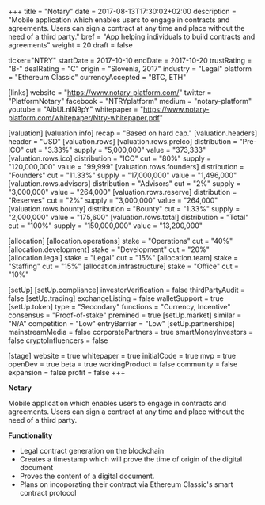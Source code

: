 +++
title = "Notary"
date = 2017-08-13T17:30:02+02:00
description = "Mobile application which enables users to engage in contracts and agreements. Users can sign a contract at any time and place without the need of a third party."
bref = "App helping individuals to build contracts and agreements"
weight = 20
draft = false

ticker="NTRY"
startDate = 2017-10-10
endDate = 2017-10-20
trustRating = "B-"
dealRating = "C"
origin = "Slovenia, 2017"
industry = "Legal"
platform = "Ethereum Classic"
currencyAccepted = "BTC, ETH"

[links]
  website = "https://www.notary-platform.com/"
  twitter = "PlatformNotary"
  facebook = "NTRYplatform"
  medium = "notary-platform"
  youtube = "AibULnIN9pY"
  whitepaper = "https://www.notary-platform.com/whitepaper/Ntry-whitepaper.pdf"

[valuation]
  [valuation.info]
    recap = "Based on hard cap."
  [valuation.headers]
    header = "USD"
  [valuation.rows]
    [valuation.rows.preIco]
      distribution = "Pre-ICO"
      cut = "3.33%"
      supply = "5,000,000"
      value = "373,333"
    [valuation.rows.ico]
      distribution = "ICO"
      cut = "80%"
      supply = "120,000,000"
      value = "99,999"
    [valuation.rows.founders]
      distribution = "Founders"
      cut = "11.33%"
      supply = "17,000,000"
      value = "1,496,000"
    [valuation.rows.advisors]
      distribution = "Advisors"
      cut = "2%"
      supply = "3,000,000"
      value = "264,000"
    [valuation.rows.reserve]
      distribution = "Reserves"
      cut = "2%"
      supply = "3,000,000"
      value = "264,000"
    [valuation.rows.bounty]
      distribution = "Bounty"
      cut = "1.33%"
      supply = "2,000,000"
      value = "175,600"
    [valuation.rows.total]
      distribution = "Total"
      cut = "100%"
      supply = "150,000,000"
      value = "13,200,000"

[allocation]
  [allocation.operations]
    stake = "Operations"
    cut = "40%"
  [allocation.development]
    stake = "Development"
    cut = "20%"
  [allocation.legal]
    stake = "Legal"
    cut = "15%"
  [allocation.team]
    stake = "Staffing"
    cut = "15%"
  [allocation.infrastructure]
    stake = "Office"
    cut = "10%"

[setUp]
  [setUp.compliance]
    investorVerification = false
    thirdPartyAudit = false
  [setUp.trading]
    exchangeListing = false
    walletSupport = true
  [setUp.token]
    type = "Secondary"
    functions = "Currency, Incentive"
    consensus = "Proof-of-stake"
    premined = true
  [setUp.market]
    similar = "N/A"
    competition = "Low"
    entryBarrier = "Low"
  [setUp.partnerships]
    mainstreamMedia = false
    corporatePartners = true
    smartMoneyInvestors = false
    cryptoInfluencers = false

[stage]
  website = true
  whitepaper = true
  initialCode = true
  mvp = true
  openDev = true
  beta = true
  workingProduct = false
  community = false
  expansion = false
  profit = false
+++

**Notary**

Mobile application which enables users to engage in contracts and agreements. Users can sign a contract at any time and place without the need of a third party.

**Functionality**

* Legal contract generation on the blockchain
* Creates a timestamp which will prove the time of origin of the digital document
* Proves the content of a digital document.
* Plans on incoporating their contract via Ethereum Classic's smart contract protocol
